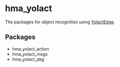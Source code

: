 # hma_yolact

The packages for object recognition using [YolactEdge](https://arxiv.org/abs/2012.12259).

## Packages

- hma_yolact_action
- hma_yolact_msgs
- hma_yolact_pkg